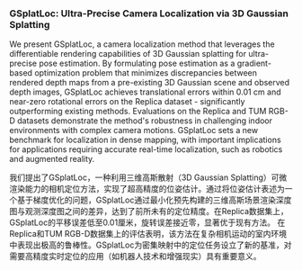 ### GSplatLoc: Ultra-Precise Camera Localization via 3D Gaussian Splatting

We present GSplatLoc, a camera localization method that leverages the differentiable rendering capabilities of 3D Gaussian splatting for ultra-precise pose estimation. By formulating pose estimation as a gradient-based optimization problem that minimizes discrepancies between rendered depth maps from a pre-existing 3D Gaussian scene and observed depth images, GSplatLoc achieves translational errors within 0.01 cm and near-zero rotational errors on the Replica dataset - significantly outperforming existing methods. Evaluations on the Replica and TUM RGB-D datasets demonstrate the method's robustness in challenging indoor environments with complex camera motions. GSplatLoc sets a new benchmark for localization in dense mapping, with important implications for applications requiring accurate real-time localization, such as robotics and augmented reality.

我们提出了GSplatLoc，一种利用三维高斯散射（3D Gaussian Splatting）可微渲染能力的相机定位方法，实现了超高精度的位姿估计。通过将位姿估计表述为一个基于梯度优化的问题，GSplatLoc通过最小化预先构建的三维高斯场景渲染深度图与观测深度图之间的差异，达到了前所未有的定位精度。在Replica数据集上，GSplatLoc的平移误差低至0.01厘米，旋转误差接近零，显著优于现有方法。
在Replica和TUM RGB-D数据集上的评估表明，该方法在复杂相机运动的室内环境中表现出极高的鲁棒性。GSplatLoc为密集映射中的定位任务设立了新的基准，对需要高精度实时定位的应用（如机器人技术和增强现实）具有重要意义。
